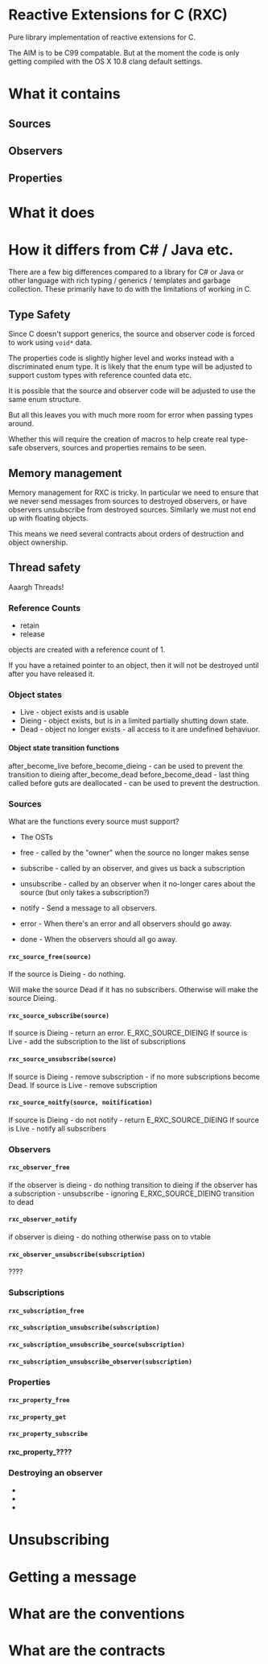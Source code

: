 # Reactive Extensions for C (RXC)

Pure library implementation of reactive extensions for C.

The AIM is to be C99 compatable. But at the moment the code is
only getting compiled with the OS X 10.8 clang default settings.

# What it contains

## Sources
## Observers
## Properties

# What it does

# How it differs from C# / Java etc.

There are a few big differences compared to a library for C# or Java or other
language with rich typing / generics / templates and garbage collection. These primarily have to
do with the limitations of working in C.

## Type Safety
Since C doesn't support generics, the source and observer code is forced to work using `void*` data.

The properties code is slightly higher level and works instead with a discriminated enum type. It is likely that 
the enum type will be adjusted to support custom types with reference counted data etc.

It is possible that the source and observer code will be adjusted to use the same enum structure.

But all this leaves you with much more room for error when passing types around.

Whether this will require the creation of macros to help create real type-safe
observers, sources and properties remains to be seen.

## Memory management
Memory management for RXC is tricky. In particular we need to ensure that we
never send messages from sources to destroyed observers, or have observers unsubscribe from
destroyed sources. Similarly we must not end up with floating objects.

This means we need several contracts about orders of destruction and object ownership.

## Thread safety
Aaargh Threads!

### Reference Counts

* retain
* release

objects are created with a reference count of 1.

If you have a retained pointer to an object, then it will not be destroyed until after you have released it.


### Object states

* Live - object exists and is usable
* Dieing - object exists, but is in a limited partially shutting down state.
* Dead - object no longer exists - all access to it are undefined behaviuor.

#### Object state transition functions
after_become_live
before_become_dieing - can be used to prevent the transition to dieing
after_become_dead
before_become_dead - last thing called before guts are deallocated - can be used to prevent the destruction.

### Sources

What are the functions every source must support?

* The OSTs

* free - called by the "owner" when the source no longer makes sense
* subscribe - called by an observer, and gives us back a subscription
* unsubscribe - called by an observer when it no-longer cares about the source (but only takes a subscription?)

* notify - Send a message to all observers.
* error -  When there's an error and all observers should go away.
* done - When the observers should all go away.

#### `rxc_source_free(source)`
If the source is Dieing - do nothing.

Will make the source Dead if it has no subscribers.
Otherwise will make the source Dieing. 

#### `rxc_source_subscribe(source)`
If source is Dieing - return an error. E_RXC_SOURCE_DIEING
If source is Live - add the subscription to the list of subscriptions

#### `rxc_source_unsubscribe(source)`
If source is Dieing - remove subscription - if no more subscriptions become Dead.
If source is Live - remove subscription

#### `rxc_source_noitfy(source, noitification)`
If source is Dieing - do not notify - return E_RXC_SOURCE_DIEING
If source is Live - notify all subscribers

### Observers 

#### `rxc_observer_free`
if the observer is dieing - do nothing
transition to dieing
if the observer has a subscription - unsubscribe - ignoring E_RXC_SOURCE_DIEING
transition to dead

#### `rxc_observer_notify`
if observer is dieing - do nothing
otherwise pass on to vtable

#### `rxc_observer_unsubscribe(subscription)`
????


### Subscriptions
#### `rxc_subscription_free`
#### `rxc_subscription_unsubscribe(subscription)`
#### `rxc_subscription_unsubscribe_source(subscription)`
#### `rxc_subscription_unsubscribe_observer(subscription)`

### Properties
#### `rxc_property_free`
#### `rxc_property_get`
#### `rxc_property_subscribe`
#### rxc_property_????









### Destroying an observer
*
*
*

# Unsubscribing

# Getting a message

# What are the conventions

# What are the contracts

